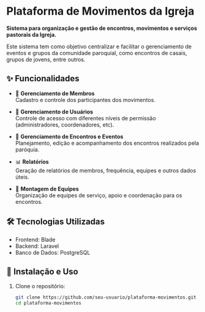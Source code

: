 # Plataforma de Movimentos da Igreja

**Sistema para organização e gestão de encontros, movimentos e serviços pastorais da Igreja.**

Este sistema tem como objetivo centralizar e facilitar o gerenciamento de eventos e grupos da comunidade paroquial, como encontros de casais, grupos de jovens, entre outros.

## ✨ Funcionalidades

- 👥 **Gerenciamento de Membros**  
  Cadastro e controle dos participantes dos movimentos.

- 🔐 **Gerenciamento de Usuários**  
  Controle de acesso com diferentes níveis de permissão (administradores, coordenadores, etc).

- 📆 **Gerenciamento de Encontros e Eventos**  
  Planejamento, edição e acompanhamento dos encontros realizados pela paróquia.

- 📊 **Relatórios**  
  Geração de relatórios de membros, frequência, equipes e outros dados úteis.

- 🤝 **Montagem de Equipes**  
  Organização de equipes de serviço, apoio e coordenação para os encontros.

## 🛠️ Tecnologias Utilizadas

- Frontend: Blade
- Backend: Laravel
- Banco de Dados: PostgreSQL

## 🚀 Instalação e Uso

1. Clone o repositório:
   ```bash
   git clone https://github.com/seu-usuario/plataforma-movimentos.git
   cd plataforma-movimentos
